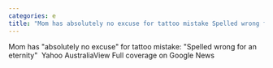 ```yaml
---
categories: e
title: "Mom has absolutely no excuse for tattoo mistake Spelled wrong for an eternity  Yahoo Australia"
---
```

Mom has "absolutely no excuse" for tattoo mistake: "Spelled wrong for an eternity"&nbsp;&nbsp;Yahoo AustraliaView Full coverage on Google News